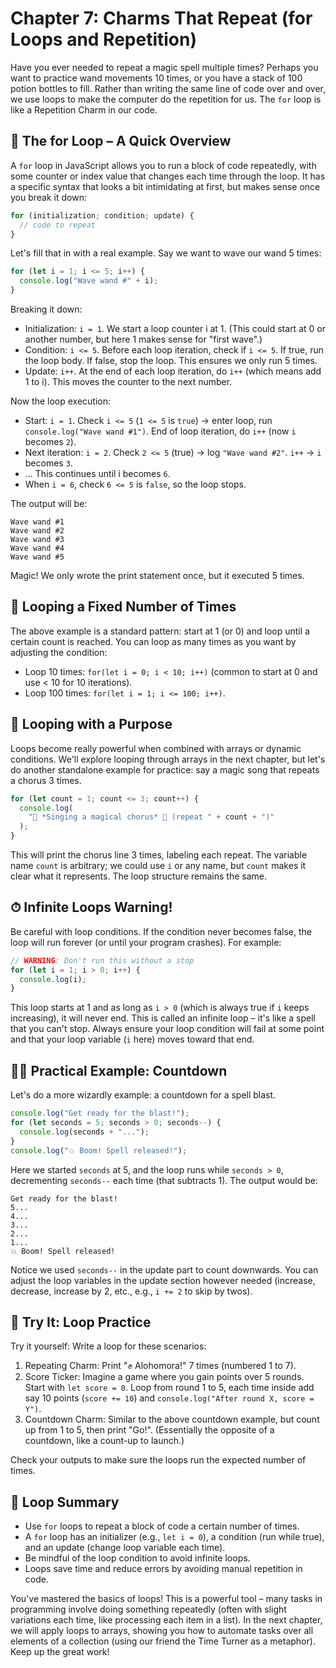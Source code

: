 # Chapter 7: Charms That Repeat (for Loops and Repetition)

Have you ever needed to repeat a magic spell multiple times? Perhaps you want to practice wand movements 10 times, or you have a stack of 100 potion bottles to fill. Rather than writing the same line of code over and over, we use loops to make the computer do the repetition for us. The `for` loop is like a Repetition Charm in our code.

## 🔁 The for Loop – A Quick Overview

A `for` loop in JavaScript allows you to run a block of code repeatedly, with some counter or index value that changes each time through the loop. It has a specific syntax that looks a bit intimidating at first, but makes sense once you break it down:

```js
for (initialization; condition; update) {
  // code to repeat
}
```

Let's fill that in with a real example. Say we want to wave our wand 5 times:

```js
for (let i = 1; i <= 5; i++) {
  console.log("Wave wand #" + i);
}
```

Breaking it down:

- Initialization: `i = 1`. We start a loop counter i at 1. (This could start at 0 or another number, but here 1 makes sense for "first wave".)
- Condition: `i <= 5`. Before each loop iteration, check if `i <= 5`. If true, run the loop body. If false, stop the loop. This ensures we only run 5 times.
- Update: `i++`. At the end of each loop iteration, do `i++` (which means add 1 to i). This moves the counter to the next number.

Now the loop execution:

- Start: `i = 1`. Check `i <= 5` (`1 <= 5` is `true`) -> enter loop, run `console.log("Wave wand #1")`. End of loop iteration, do `i++` (now `i` becomes `2`).
- Next iteration: `i = 2`. Check `2 <= 5` (true) -> log `"Wave wand #2"`. `i++` -> `i` becomes `3`.
- ... This continues until i becomes `6`.
- When `i = 6`, check `6 <= 5` is `false`, so the loop stops.

The output will be:

```
Wave wand #1
Wave wand #2
Wave wand #3
Wave wand #4
Wave wand #5
```

Magic! We only wrote the print statement once, but it executed 5 times.

## 🧮 Looping a Fixed Number of Times

The above example is a standard pattern: start at 1 (or 0) and loop until a certain count is reached. You can loop as many times as you want by adjusting the condition:

- Loop 10 times: `for(let i = 0; i < 10; i++)` (common to start at 0 and use < 10 for 10 iterations).
- Loop 100 times: `for(let i = 1; i <= 100; i++)`.

## 🎵 Looping with a Purpose

Loops become really powerful when combined with arrays or dynamic conditions. We'll explore looping through arrays in the next chapter, but let's do another standalone example for practice: say a magic song that repeats a chorus 3 times.

```js
for (let count = 1; count <= 3; count++) {
  console.log(
    "🎵 *Singing a magical chorus* 🎵 (repeat " + count + ")"
  );
}
```

This will print the chorus line 3 times, labeling each repeat. The variable name `count` is arbitrary; we could use `i` or any name, but `count` makes it clear what it represents. The loop structure remains the same.

## ⏱ Infinite Loops Warning!

Be careful with loop conditions. If the condition never becomes false, the loop will run forever (or until your program crashes). For example:

```js
// WARNING: Don't run this without a stop
for (let i = 1; i > 0; i++) {
  console.log(i);
}
```

This loop starts at 1 and as long as `i > 0` (which is always true if `i` keeps increasing), it will never end. This is called an infinite loop – it's like a spell that you can't stop. Always ensure your loop condition will fail at some point and that your loop variable (`i` here) moves toward that end.

## 🧙‍♀️ Practical Example: Countdown

Let's do a more wizardly example: a countdown for a spell blast.

```js
console.log("Get ready for the blast!");
for (let seconds = 5; seconds > 0; seconds--) {
  console.log(seconds + "...");
}
console.log("💥 Boom! Spell released!");
```

Here we started `seconds` at 5, and the loop runs while `seconds > 0`, decrementing `seconds--` each time (that subtracts 1). The output would be:

```
Get ready for the blast!
5...
4...
3...
2...
1...
💥 Boom! Spell released!
```

Notice we used `seconds--` in the update part to count downwards. You can adjust the loop variables in the update section however needed (increase, decrease, increase by 2, etc., e.g., `i += 2` to skip by twos).

## 📝 Try It: Loop Practice

Try it yourself: Write a loop for these scenarios:

1. Repeating Charm: Print "✊ Alohomora!" 7 times (numbered 1 to 7).
2. Score Ticker: Imagine a game where you gain points over 5 rounds. Start with `let score = 0`. Loop from round 1 to 5, each time inside add say 10 points (`score += 10`) and `console.log("After round X, score = Y")`.
3. Countdown Charm: Similar to the above countdown example, but count up from 1 to 5, then print "Go!". (Essentially the opposite of a countdown, like a count-up to launch.)

Check your outputs to make sure the loops run the expected number of times.

## 🔁 Loop Summary

- Use `for` loops to repeat a block of code a certain number of times.
- A `for` loop has an initializer (e.g., `let i = 0`), a condition (run while true), and an update (change loop variable each time).
- Be mindful of the loop condition to avoid infinite loops.
- Loops save time and reduce errors by avoiding manual repetition in code.

You've mastered the basics of loops! This is a powerful tool – many tasks in programming involve doing something repeatedly (often with slight variations each time, like processing each item in a list). In the next chapter, we will apply loops to arrays, showing you how to automate tasks over all elements of a collection (using our friend the Time Turner as a metaphor). Keep up the great work!
